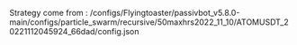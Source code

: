 Strategy come from : /configs/Flyingtoaster/passivbot_v5.8.0-main/configs/particle_swarm/recursive/50maxhrs2022_11_10/ATOMUSDT_20221112045924_66dad/config.json